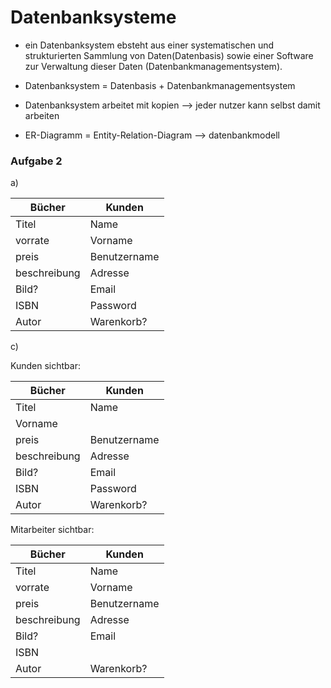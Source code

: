 # Datenbanksysteme

* ein Datenbanksystem ebsteht aus einer systematischen und strukturierten Sammlung von Daten(Datenbasis) sowie einer Software zur Verwaltung dieser Daten (Datenbankmanagementsystem).

* Datenbanksystem = Datenbasis + Datenbankmanagementsystem
* Datenbanksystem arbeitet mit kopien --> jeder nutzer kann selbst damit arbeiten
* ER-Diagramm = Entity-Relation-Diagram --> datenbankmodell

### Aufgabe 2

a)

Bücher | Kunden
--- | ---
Titel | Name
vorrate | Vorname
preis | Benutzername
beschreibung | Adresse
Bild? | Email
ISBN | Password
Autor | Warenkorb?

c)

Kunden sichtbar:

Bücher | Kunden
--- | ---
Titel | Name
 | Vorname
preis | Benutzername
beschreibung | Adresse
Bild? | Email
ISBN | Password
Autor | Warenkorb?


Mitarbeiter sichtbar:

Bücher | Kunden
--- | ---
Titel | Name
vorrate | Vorname
preis | Benutzername
beschreibung | Adresse
Bild? | Email
ISBN | 
Autor | Warenkorb?
